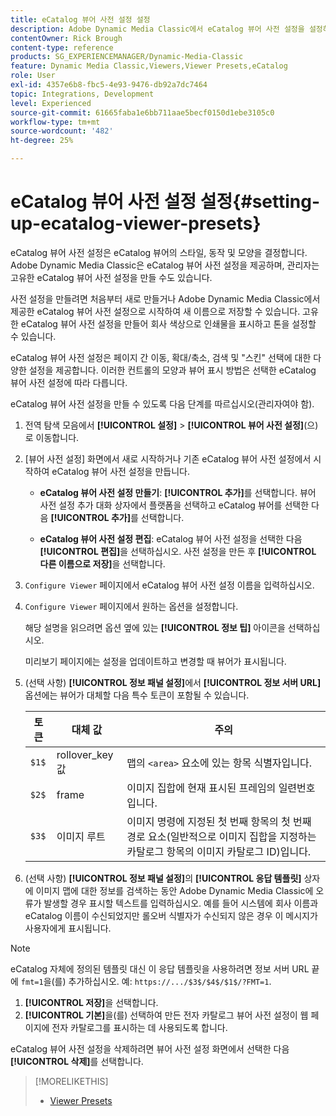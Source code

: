 ```yaml
---
title: eCatalog 뷰어 사전 설정 설정
description: Adobe Dynamic Media Classic에서 eCatalog 뷰어 사전 설정을 설정하는 방법에 대해 알아봅니다.
contentOwner: Rick Brough
content-type: reference
products: SG_EXPERIENCEMANAGER/Dynamic-Media-Classic
feature: Dynamic Media Classic,Viewers,Viewer Presets,eCatalog
role: User
exl-id: 4357e6b8-fbc5-4e93-9476-db92a7dc7464
topic: Integrations, Development
level: Experienced
source-git-commit: 61665faba1e6bb711aae5becf0150d1ebe3105c0
workflow-type: tm+mt
source-wordcount: '482'
ht-degree: 25%

---
```


# eCatalog 뷰어 사전 설정 설정{#setting-up-ecatalog-viewer-presets}

eCatalog 뷰어 사전 설정은 eCatalog 뷰어의 스타일, 동작 및 모양을 결정합니다. Adobe Dynamic Media Classic은 eCatalog 뷰어 사전 설정을 제공하며, 관리자는 고유한 eCatalog 뷰어 사전 설정을 만들 수도 있습니다.

사전 설정을 만들려면 처음부터 새로 만들거나 Adobe Dynamic Media Classic에서 제공한 eCatalog 뷰어 사전 설정으로 시작하여 새 이름으로 저장할 수 있습니다. 고유한 eCatalog 뷰어 사전 설정을 만들어 회사 색상으로 인쇄물을 표시하고 톤을 설정할 수 있습니다.

eCatalog 뷰어 사전 설정은 페이지 간 이동, 확대/축소, 검색 및 &quot;스킨&quot; 선택에 대한 다양한 설정을 제공합니다. 이러한 컨트롤의 모양과 뷰어 표시 방법은 선택한 eCatalog 뷰어 사전 설정에 따라 다릅니다.

eCatalog 뷰어 사전 설정을 만들 수 있도록 다음 단계를 따르십시오(관리자여야 함).

1. 전역 탐색 모음에서 **[!UICONTROL 설정]** > **[!UICONTROL 뷰어 사전 설정]**(으)로 이동합니다.
1. [뷰어 사전 설정] 화면에서 새로 시작하거나 기존 eCatalog 뷰어 사전 설정에서 시작하여 eCatalog 뷰어 사전 설정을 만듭니다.

   * **eCatalog 뷰어 사전 설정 만들기**: **[!UICONTROL 추가]**&#x200B;를 선택합니다. 뷰어 사전 설정 추가 대화 상자에서 플랫폼을 선택하고 eCatalog 뷰어를 선택한 다음 **[!UICONTROL 추가]**&#x200B;를 선택합니다.

   * **eCatalog 뷰어 사전 설정 편집**: eCatalog 뷰어 사전 설정을 선택한 다음 **[!UICONTROL 편집]**&#x200B;을 선택하십시오. 사전 설정을 만든 후 **[!UICONTROL 다른 이름으로 저장]**&#x200B;을 선택합니다.

1. `Configure Viewer` 페이지에서 eCatalog 뷰어 사전 설정 이름을 입력하십시오.
1. `Configure Viewer` 페이지에서 원하는 옵션을 설정합니다.

   해당 설명을 읽으려면 옵션 옆에 있는 **[!UICONTROL 정보 팁]** 아이콘을 선택하십시오.

   미리보기 페이지에는 설정을 업데이트하고 변경할 때 뷰어가 표시됩니다.

1. (선택 사항) **[!UICONTROL 정보 패널 설정]**&#x200B;에서 **[!UICONTROL 정보 서버 URL]** 옵션에는 뷰어가 대체할 다음 특수 토큰이 포함될 수 있습니다.

   | 토큰 | 대체 값 | 주의 |
   | --- | --- | --- |
   | `$1$` | rollover_key 값 | 맵의 `<area>` 요소에 있는 항목 식별자입니다. |
   | `$2$` | frame | 이미지 집합에 현재 표시된 프레임의 일련번호입니다. |
   | `$3$` | 이미지 루트 | 이미지 명령에 지정된 첫 번째 항목의 첫 번째 경로 요소(일반적으로 이미지 집합을 지정하는 카탈로그 항목의 이미지 카탈로그 ID)입니다. |

1. (선택 사항) **[!UICONTROL 정보 패널 설정]**&#x200B;의 **[!UICONTROL 응답 템플릿]** 상자에 이미지 맵에 대한 정보를 검색하는 동안 Adobe Dynamic Media Classic에 오류가 발생할 경우 표시할 텍스트를 입력하십시오. 예를 들어 시스템에 회사 이름과 eCatalog 이름이 수신되었지만 롤오버 식별자가 수신되지 않은 경우 이 메시지가 사용자에게 표시됩니다.

>[!NOTE]
>
>eCatalog 자체에 정의된 템플릿 대신 이 응답 템플릿을 사용하려면 정보 서버 URL 끝에 `fmt=1`을(를) 추가하십시오. 예: `https://.../$3$/$4$/$1$/?FMT=1`.

1. **[!UICONTROL 저장]**&#x200B;을 선택합니다.
1. **[!UICONTROL 기본]**&#x200B;을(를) 선택하여 만든 전자 카탈로그 뷰어 사전 설정이 웹 페이지에 전자 카탈로그를 표시하는 데 사용되도록 합니다.

eCatalog 뷰어 사전 설정을 삭제하려면 뷰어 사전 설정 화면에서 선택한 다음 **[!UICONTROL 삭제]**&#x200B;를 선택합니다.

>[!MORELIKETHIS]
>
>* [Viewer Presets](application-setup.md#viewer_presets)
